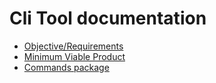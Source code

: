 # Cli Tool documentation

-   [Objective/Requirements](objective.md)
-   [Minimum Viable Product](mvp.md)
-   [Commands package](commands_package.md)
